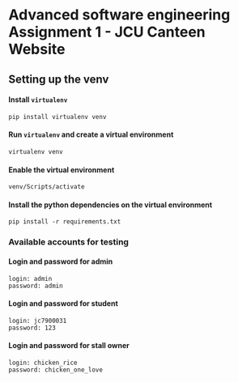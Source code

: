 # Advanced software engineering Assignment 1 - JCU Canteen Website

## Setting up the venv

#### Install `virtualenv`
```
pip install virtualenv venv
```
#### Run `virtualenv` and create a virtual environment
```
virtualenv venv
```
#### Enable the virtual environment
```
venv/Scripts/activate
```
#### Install the python dependencies on the virtual environment
```
pip install -r requirements.txt
```

### Available accounts for testing

#### Login and password for admin

```
login: admin
password: admin
```

#### Login and password for student

```
login: jc7900031
password: 123
```

#### Login and password for stall owner

```
login: chicken_rice
password: chicken_one_love
```
